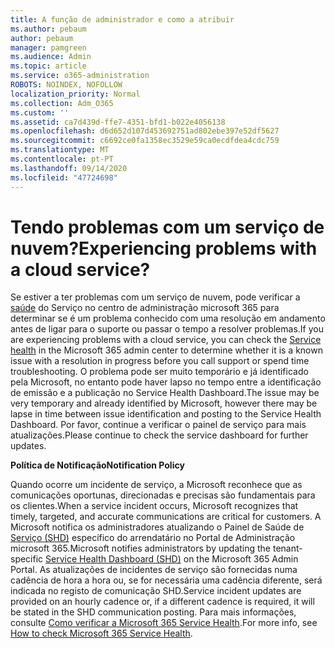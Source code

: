 ```yaml
---
title: A função de administrador e como a atribuir
ms.author: pebaum
author: pebaum
manager: pamgreen
ms.audience: Admin
ms.topic: article
ms.service: o365-administration
ROBOTS: NOINDEX, NOFOLLOW
localization_priority: Normal
ms.collection: Adm_O365
ms.custom: ''
ms.assetid: ca7d439d-ffe7-4351-bfd1-b022e4056138
ms.openlocfilehash: d6d652d107d453692751ad802ebe397e52df5627
ms.sourcegitcommit: c6692ce0fa1358ec3529e59ca0ecdfdea4cdc759
ms.translationtype: MT
ms.contentlocale: pt-PT
ms.lasthandoff: 09/14/2020
ms.locfileid: "47724698"
---
```

# <a name="experiencing-problems-with-a-cloud-service"></a><span data-ttu-id="5b386-102">Tendo problemas com um serviço de nuvem?</span><span class="sxs-lookup"><span data-stu-id="5b386-102">Experiencing problems with a cloud service?</span></span>

<span data-ttu-id="5b386-103">Se estiver a ter problemas com um serviço de nuvem, pode verificar a [saúde](https://admin.microsoft.com/AdminPortal/Home#/servicehealth) do Serviço no centro de administração microsoft 365 para determinar se é um problema conhecido com uma resolução em andamento antes de ligar para o suporte ou passar o tempo a resolver problemas.</span><span class="sxs-lookup"><span data-stu-id="5b386-103">If you are experiencing problems with a cloud service, you can check the [Service health](https://admin.microsoft.com/AdminPortal/Home#/servicehealth) in the Microsoft 365 admin center to determine whether it is a known issue with a resolution in progress before you call support or spend time troubleshooting.</span></span> <span data-ttu-id="5b386-104">O problema pode ser muito temporário e já identificado pela Microsoft, no entanto pode haver lapso no tempo entre a identificação de emissão e a publicação no Service Health Dashboard.</span><span class="sxs-lookup"><span data-stu-id="5b386-104">The issue may be very temporary and already identified by Microsoft, however there may be lapse in time between issue identification and posting to the Service Health Dashboard.</span></span> <span data-ttu-id="5b386-105">Por favor, continue a verificar o painel de serviço para mais atualizações.</span><span class="sxs-lookup"><span data-stu-id="5b386-105">Please continue to check the service dashboard for further updates.</span></span>

<span data-ttu-id="5b386-106">**Política de Notificação**</span><span class="sxs-lookup"><span data-stu-id="5b386-106">**Notification Policy**</span></span>

<span data-ttu-id="5b386-107">Quando ocorre um incidente de serviço, a Microsoft reconhece que as comunicações oportunas, direcionadas e precisas são fundamentais para os clientes.</span><span class="sxs-lookup"><span data-stu-id="5b386-107">When a service incident occurs, Microsoft recognizes that timely, targeted, and accurate communications are critical for customers.</span></span> <span data-ttu-id="5b386-108">A Microsoft notifica os administradores atualizando o Painel de Saúde de [Serviço (SHD)](https://admin.microsoft.com/AdminPortal/Home#/servicehealth) específico do arrendatário no Portal de Administração microsoft 365.</span><span class="sxs-lookup"><span data-stu-id="5b386-108">Microsoft notifies administrators by updating the tenant-specific [Service Health Dashboard (SHD)](https://admin.microsoft.com/AdminPortal/Home#/servicehealth) on the Microsoft 365 Admin Portal.</span></span> <span data-ttu-id="5b386-109">As atualizações de incidentes de serviço são fornecidas numa cadência de hora a hora ou, se for necessária uma cadência diferente, será indicada no registo de comunicação SHD.</span><span class="sxs-lookup"><span data-stu-id="5b386-109">Service incident updates are provided on an hourly cadence or, if a different cadence is required, it will be stated in the SHD communication posting.</span></span> <span data-ttu-id="5b386-110">Para mais informações, consulte [Como verificar a Microsoft 365 Service Health](https://docs.microsoft.com/office365/enterprise/view-service-health).</span><span class="sxs-lookup"><span data-stu-id="5b386-110">For more info, see [How to check Microsoft 365 Service Health](https://docs.microsoft.com/office365/enterprise/view-service-health).</span></span>

